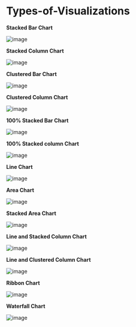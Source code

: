 # Types-of-Visualizations

**Stacked Bar Chart**

![image](https://user-images.githubusercontent.com/99253246/178154616-0f567d8d-72a4-4cdc-a239-0205db9f5768.png)

**Stacked Column Chart**

![image](https://user-images.githubusercontent.com/99253246/178154709-61395ba3-50bf-4f22-9e50-d68619e57d6e.png)

**Clustered Bar Chart**

![image](https://user-images.githubusercontent.com/99253246/178154802-a05bd217-fee4-4f83-98c3-6f7a71980280.png)

**Clustered Column Chart**

![image](https://user-images.githubusercontent.com/99253246/178154851-88340072-1602-4b3c-aaba-efa9a487716f.png)

**100% Stacked Bar Chart**

![image](https://user-images.githubusercontent.com/99253246/178154896-cd739faa-517d-49f6-94d7-6974ca66adb1.png)

**100% Stacked column Chart**

![image](https://user-images.githubusercontent.com/99253246/178155100-89859ee7-4a45-4f78-94ef-d8e0adb45524.png)

**Line Chart**

![image](https://user-images.githubusercontent.com/99253246/178155236-e5c03c1f-4260-4afe-8e69-4f6e6c4d533b.png)

**Area Chart**

![image](https://user-images.githubusercontent.com/99253246/178155266-ba1a2644-ade2-4daa-a76b-36102d7e067e.png)

**Stacked Area Chart**

![image](https://user-images.githubusercontent.com/99253246/178155387-fc412f7b-f63b-4495-8186-0682be7047ac.png)

**Line and Stacked Column Chart**

![image](https://user-images.githubusercontent.com/99253246/178155444-fa44408b-7c15-4090-885c-54e1ffbd70ba.png)

**Line and Clustered Column Chart**

![image](https://user-images.githubusercontent.com/99253246/178155547-63bd8e1b-47c3-4f2e-bea8-0ca6492efa13.png)

**Ribbon Chart**

![image](https://user-images.githubusercontent.com/99253246/178155583-46960c40-703c-417c-8c39-7a9c47005169.png)

**Waterfall Chart**

![image](https://user-images.githubusercontent.com/99253246/178155618-718832bf-740e-49e2-8b80-290d62050faa.png)
